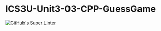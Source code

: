 # ICS3U-Unit3-03-CPP-GuessGame

[![GitHub's Super Linter](https://github.com/dbcalitis/ICS3U-Unit3-03-CPP-GuessGame/workflows/GitHub's%20Super%20Linter/badge.svg)](https://github.com/dbcalitis/ICS3U-Unit3-03-CPP-GuessGame/actions)

